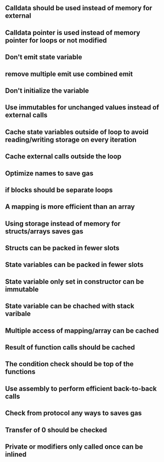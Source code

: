 
## Calldata should be used instead of memory for external 

## Calldata pointer is used instead of memory pointer for loops or not modified 

## Don't emit state variable 

## remove multiple emit use combined emit 

## Don't initialize the variable 

## Use immutables for unchanged values instead of external calls 

## Cache state variables outside of loop to avoid reading/writing storage on every iteration

## Cache external calls outside the loop

## Optimize names to save gas

## if blocks should be separate loops 

## A mapping is more efficient than an array

## Using storage instead of memory for structs/arrays saves gas

## Structs can be packed in fewer slots 

## State variables can be packed in fewer slots 

## State variable only set in constructor can be immutable 

## State variable can be chached with stack varibale 

## Multiple access of mapping/array can be cached 

## Result of function calls should be cached 

## The condition check should be top of the functions 

## Use assembly to perform efficient back-to-back calls

## Check from protocol any ways to saves gas 

## Transfer of 0 should be checked 

## Private or modifiers only called once can be inlined 

